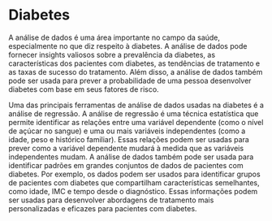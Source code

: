 # Diabetes

A análise de dados é uma área importante no campo da saúde, especialmente no que diz respeito à diabetes. A análise de dados pode fornecer insights valiosos sobre a prevalência da diabetes, as características dos pacientes com diabetes, as tendências de tratamento e as taxas de sucesso do tratamento. Além disso, a análise de dados também pode ser usada para prever a probabilidade de uma pessoa desenvolver diabetes com base em seus fatores de risco.

Uma das principais ferramentas de análise de dados usadas na diabetes é a análise de regressão. A análise de regressão é uma técnica estatística que permite identificar as relações entre uma variável dependente (como o nível de açúcar no sangue) e uma ou mais variáveis independentes (como a idade, peso e histórico familiar). Essas relações podem ser usadas para prever como a variável dependente mudará à medida que as variáveis independentes mudam.
A análise de dados também pode ser usada para identificar padrões em grandes conjuntos de dados de pacientes com diabetes. Por exemplo, os dados podem ser usados para identificar grupos de pacientes com diabetes que compartilham características semelhantes, como idade, IMC e tempo desde o diagnóstico. Essas informações podem ser usadas para desenvolver abordagens de tratamento mais personalizadas e eficazes para pacientes com diabetes.



